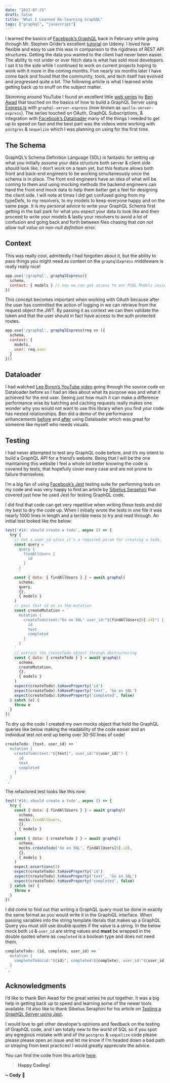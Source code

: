 ```yaml
---
date: "2017-07-25"
draft: false
title: "What I Learned Re-learning GraphQL"
tags: ["graphql", "javascript"]
---
```


I learned the basics of [Facebook’s GraphQL](http://graphql.org/) back in February while going through Mr. Stephen Grider’s excellent [tutorial](https://www.udemy.com/graphql-with-react-course/) on Udemy. I loved how flexible and easy to use this was in comparison to the rigidness of REST API structures. Getting the data you wanted to the client had never been easier. The ability to not under or over fetch data is what has sold most developers. I sat it to the side while I continued to work on current projects hoping to work with it more in the coming months. Five nearly six months later I have come back and found that the community, tools, and tech itself has evolved and progressed quite a bit. The following article is what I learned while getting back up to snuff on the subject matter.

Skimming around YouTube I found an excellent little [web series](https://www.youtube.com/playlist?list=PLN3n1USn4xlnXfLBuSMFcYM5yei4oxdxB) by [Ben Awad](https://twitter.com/benawad97) that touched on the basics of how to build a GraphQL Server using [Express.js](https://expressjs.com/) with `graphql-server-express` (now known as `apollo-server-express`). The series touched on OAuth, GraphQL Subscriptions, & integration with [Facebook’s Dataloader](https://github.com/facebook/dataloader) many of the things I needed to get up to speed on fast and the best part was the videos were working with `postgres` & `sequelize` which I was planning on using for the first time.

## The Schema

GraphQL’s Schema Definition Language (SDL) is fantastic for setting up what you initially assume your data structure both server & client side should look like. I don’t work on a team yet, but this feature allows both front and back-end engineers to be working simultaneously once the schema is in place. The front end engineers have an idea of what will be coming to them and using mocking methods the backend engineers can hand the front end mock data to help them better get a feel for designing the client side. I will note at times I did get confused going from my typeDefs, to my resolvers, to my models to keep everyone happy and on the same page. It is my personal advice to write your GraphQL Schema first getting in the ball park for what you expect your data to look like and then proceed to write your models & lastly your resolvers to avoid a lot of confusion and going back and forth between files chasing that _can not allow null value on non-null definition_ error.

## Context

This was really cool, admittedly I had forgotten about it, but the ability to pass things you might need as context on the `graphqlExpress` middleware is really really nice!

```javascript
app.use('/graphql', graphqlExpress({
  schema,
  context: { models } // now we can get access to our PSQL Models inside of our GraphQL resolvers!
})
```

This concept becomes important when working with OAuth because after the user has committed the action of logging in we can retrieve from the request object the JWT. By passing it as context we can then validate the token and that the user should in fact have access to the auth protected routes.

```javascript
app.use('/graphql', graphqlExpress(req => ({
  schema,
  context: {
    models,
    user: req.user
  }
}))
```

## Dataloader

I had watched [Lee Byron’s YouTube video](https://github.com/facebook/dataloader) going through the source code on Dataloader before so I had an idea about what its purpose was and what it achieved for the end user. Seeing just how much it can make a difference performance wise by batching and caching requests really makes one wonder why you would not want to use this library when you find your code has nested relationships. Ben did a demo of the performance enhancements [before](https://youtu.be/2cSVIWDUSn4?t=1m46s) and [after](https://youtu.be/2cSVIWDUSn4?t=12m1s) using Dataloader which was great for someone like myself who needs visuals.

## Testing

I had never attempted to test any GraphQL code before, and it’s my intent to build a GraphQL API for a friend’s website. Being that I will be the one maintaining this website I feel a whole lot better knowing the code is covered by tests, that hopefully cover every case and are not prone to failure themselves.

I’m a big fan of using [Facebook’s Jest](http://facebook.github.io/jest/) testing suite for performing tests on my code and was very happy to find an article by [Sibelius Seraphini](https://twitter.com/sseraphini) that covered just how he used Jest for testing GraphQL code.

I did find that code can get very repetitive when writing these tests and did my best to dry the code up. When I initially wrote the tests in one file it was nearly 1000 lines in length and a terrible mess to try and read through. An initial test looked like the below:

```javascript
test('#14: should create a todo', async () => {
  try {
    // Get a user_id since it's a required param for creating a todo.
    const query = `
      query {
        findAllUsers {
          id
        }
      }
      `
    const { data: { findAllUsers } } = await graphql(
      schema,
      query,
      {},
      { models }
    )
    // pass that id on in the mutation
    const createMutation = `
      mutation {
        createTodo(text:"Go on SNL" user_id:"${findAllUsers[0].id}") {
          id
          text
          completed
        }
      }
    `
    // extract the createTodo object through destructuring
    const { data: { createTodo } } = await graphql(
      schema,
      createMutation,
      {},
      { models }
    )
    expect(createTodo).toHaveProperty('id')
    expect(createTodo).toHaveProperty('text', 'Go on SNL')
    expect(createTodo).toHaveProperty('completed', false)
  } catch (e) {
    throw e
  }
})
```

To dry up the code I created my own mocks object that held the GraphQL queries like below making the readability of the code easier and an individual test not end up being over 30-50 lines of code!

```javascript
createTodo: (text, user_id) => `
  mutation {
    createTodo(text:"${text}", user_id:"${user_id}") {
      id
      text
      completed
    }
  }
`,
```

The refactored test looks like this now:

```javascript
test('#14: should create a todo', async () => {
  try {
    const { data: { findAllUsers } } = await graphql(
      schema,
      mocks.findAllUsers,
      {},
      { models }
    )
    const { data: { createTodo } } = await graphql(
      schema,
      mocks.createTodo('Go on SNL', findAllUsers[0].id),
      {},
      { models }
    )
    expect.assertions(3)
    expect(createTodo).toHaveProperty('id')
    expect(createTodo).toHaveProperty('text', 'Go on SNL')
    expect(createTodo).toHaveProperty('completed', false)
  } catch (e) {
    throw e
  }
})
```

I did come to find out that writing a GraphQL query must be done in exactly the same format as you would write it in the GraphiQL interface. When passing variables into the string template literals that makes up a GraphQL Query you must still use double quotes if the value is a string. In the below mock both `id` & `user_id` are string values and **must** be wrapped in the double quotes where as `completed` is a boolean type and does not need them.

```javascript
completeTodo: (id, complete, user_id) => `
  mutation {
    completeTodo(id:"${id}", completed:${complete}, user_id:"${user_id}")
  }
`,
```

## Acknowledgments

I’d like to thank Ben Awad for the great series he put together. It was a big help in getting back up to speed and learning some of the newer tools available. I’d also like to thank Sibelius Seraphini for his article on [Testing a GraphQL Server using Jest](https://medium.com/entria/testing-a-graphql-server-using-jest-4e00d0e4980e).

I would love to get other developer’s opinions and feedback on the testing of GraphQL code, and I am totally new to the world of SQL so if you spot any egregious mistake with and of the `postgres` & `sequelize` code please please please open an issue and let me know if I’m headed down a bad path or straying from best practices! I would greatly appreciate the advice.

You can find the code from this article [here](https://github.com/rockchalkwushock/graphql-todo-backend).

<!-- End of Post -->

> **Happy Coding!**

**~ Cody** :rocket:
